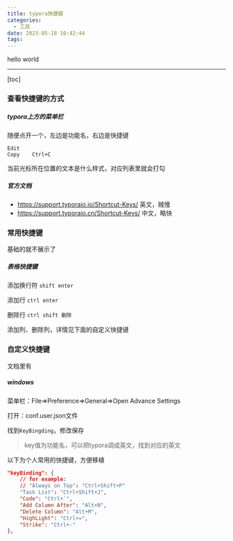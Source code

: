 ```yaml
---
title: typora快捷键
categories:
  - 工具
date: 2023-05-18 10:42:44
tags:
---
```


hello world

---

[toc]

### 查看快捷键的方式

##### typora上方的菜单栏

随便点开一个，左边是功能名，右边是快捷键

```
Edit
Copy	Ctrl+C
```

当前光标所在位置的文本是什么样式，对应列表里就会打勾

##### 官方文档

- https://support.typoraio.io/Shortcut-Keys/ 英文，贼慢
- https://support.typoraio.cn/Shortcut-Keys/ 中文，略快



### 常用快捷键

基础的就不展示了

##### 表格快捷键

添加换行符 `shift enter`

添加行 `ctrl enter `

删除行 `ctrl shift 删除`

添加列、删除列，详情见下面的自定义快捷键

### 自定义快捷键

文档里有

##### windows

菜单栏：File=>Preference=>General=>Open Advance Settings

打开：conf.user.json文件

找到`KeyBingding`，修改保存

> key值为功能名，可以把typora调成英文，找到对应的英文

以下为个人常用的快捷键，方便移植

```json
"keyBinding": {
    // for example: 
    // "Always on Top": "Ctrl+Shift+P"
    "Task List": "Ctrl+Shift+J",
	"Code": "Ctrl+`",
	"Add Column After": "Alt+N",
	"Delete Column": "Alt+M",
	"HighLight": "Ctrl+=",
	"Strike": "Ctrl+-"
},
```



